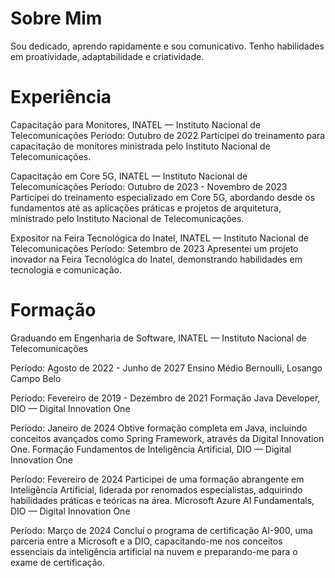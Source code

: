 # Sobre Mim
Sou dedicado, aprendo rapidamente e sou comunicativo. Tenho habilidades em proatividade, adaptabilidade e criatividade.

# Experiência
Capacitação para Monitores, INATEL — Instituto Nacional de Telecomunicações
Período: Outubro de 2022
Participei do treinamento para capacitação de monitores ministrada pelo Instituto Nacional de Telecomunicações.

Capacitação em Core 5G, INATEL — Instituto Nacional de Telecomunicações
Período: Outubro de 2023 - Novembro de 2023
Participei do treinamento especializado em Core 5G, abordando desde os fundamentos até as aplicações práticas e projetos de arquitetura, ministrado pelo Instituto Nacional de Telecomunicações.

Expositor na Feira Tecnológica do Inatel, INATEL — Instituto Nacional de Telecomunicações
Período: Setembro de 2023
Apresentei um projeto inovador na Feira Tecnológica do Inatel, demonstrando habilidades em tecnologia e comunicação.

# Formação
Graduando em Engenharia de Software, INATEL — Instituto Nacional de Telecomunicações

Período: Agosto de 2022 - Junho de 2027
Ensino Médio Bernoulli, Losango Campo Belo

Período: Fevereiro de 2019 - Dezembro de 2021
Formação Java Developer, DIO — Digital Innovation One

Período: Janeiro de 2024
Obtive formação completa em Java, incluindo conceitos avançados como Spring Framework, através da Digital Innovation One.
Formação Fundamentos de Inteligência Artificial, DIO — Digital Innovation One

Período: Fevereiro de 2024
Participei de uma formação abrangente em Inteligência Artificial, liderada por renomados especialistas, adquirindo habilidades práticas e teóricas na área.
Microsoft Azure AI Fundamentals, DIO — Digital Innovation One

Período: Março de 2024
Concluí o programa de certificação AI-900, uma parceria entre a Microsoft e a DIO, capacitando-me nos conceitos essenciais da inteligência artificial na nuvem e preparando-me para o exame de certificação.

<!---
jaumg2004/jaumg2004 is a ✨ special ✨ repository because its `README.md` (this file) appears on your GitHub profile.
You can click the Preview link to take a look at your changes.
--->
